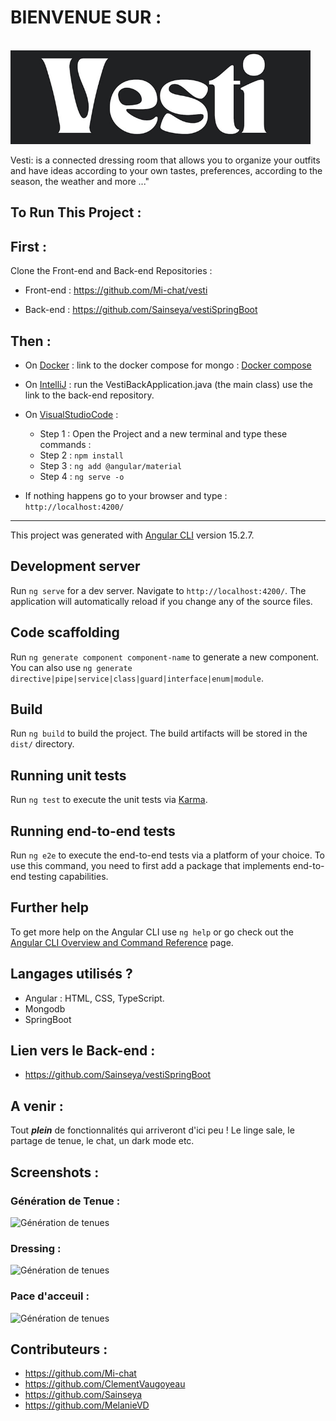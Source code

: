# BIENVENUE SUR :
&nbsp;&nbsp;&nbsp;&nbsp;&nbsp;&nbsp;&nbsp;&nbsp;&nbsp;&nbsp;&nbsp;&nbsp;&nbsp;&nbsp;&nbsp;&nbsp;&nbsp;&nbsp;&nbsp;&nbsp;&nbsp;&nbsp;&nbsp;&nbsp;&nbsp;&nbsp;&nbsp;&nbsp;&nbsp;&nbsp;&nbsp;&nbsp;&nbsp;&nbsp;&nbsp;&nbsp;&nbsp;&nbsp;&nbsp;<img src="https://github.com/Mi-chat/vesti/blob/dev/src/assets/img/logo/logoVestiWhiteLittle.png" width="480" height="150"/>

Vesti: is a connected dressing room that allows you to organize your outfits and have ideas according to your own tastes, preferences, according to the season, the weather and more ..."

## To Run This Project : 
## First : 
Clone the Front-end and Back-end Repositories : 

+ Front-end : 
https://github.com/Mi-chat/vesti

+ Back-end : 
https://github.com/Sainseya/vestiSpringBoot

## Then : 

+ On [Docker](https://www.docker.com/products/docker-desktop/) : 
  link to the docker compose for mongo : [Docker compose](https://hub.docker.com/_/mongo)
  
+ On [IntelliJ](https://www.jetbrains.com/idea/download/#section=windows) :
  run the VestiBackApplication.java (the main class) use the link to the back-end repository.

+ On [VisualStudioCode](https://code.visualstudio.com/download) :
  + Step 1 : Open the Project and a new terminal and type these commands : 
  + Step 2 : `npm install` 
  + Step 3 : `ng add @angular/material`
  + Step 4 : `ng serve -o`
	
+ If nothing happens go to your browser and type : `http://localhost:4200/`

-----------------------------------------------------------------------------------------------------------------------------------------------------------------------------------------

This project was generated with [Angular CLI](https://github.com/angular/angular-cli) version 15.2.7.

## Development server

Run `ng serve` for a dev server. Navigate to `http://localhost:4200/`. The application will automatically reload if you change any of the source files.

## Code scaffolding

Run `ng generate component component-name` to generate a new component. You can also use `ng generate directive|pipe|service|class|guard|interface|enum|module`.

## Build

Run `ng build` to build the project. The build artifacts will be stored in the `dist/` directory.

## Running unit tests

Run `ng test` to execute the unit tests via [Karma](https://karma-runner.github.io).

## Running end-to-end tests

Run `ng e2e` to execute the end-to-end tests via a platform of your choice. To use this command, you need to first add a package that implements end-to-end testing capabilities.

## Further help

To get more help on the Angular CLI use `ng help` or go check out the [Angular CLI Overview and Command Reference](https://angular.io/cli) page.





## Langages utilisés ?
+ Angular : HTML, CSS, TypeScript.
+ Mongodb
+ SpringBoot

## Lien vers le Back-end :
+ https://github.com/Sainseya/vestiSpringBoot

## A venir :
Tout _**plein**_ de fonctionnalités qui arriveront d'ici peu ! Le linge sale, le partage de tenue, le chat, un dark mode etc.

## Screenshots :

### Génération de Tenue : 
![Génération de tenues](https://github.com/Mi-chat/vesti/blob/dev/src/assets/img/logo/Capture%20d'ecrans/Capture%20d'%C3%A9cran%202023-06-13%20100404.png)

### Dressing : 
![Génération de tenues](https://github.com/Mi-chat/vesti/blob/dev/src/assets/img/logo/Capture%20d'ecrans/Capture%20d'%C3%A9cran%202023-06-13%20100404.png)

### Pace d'acceuil : 
![Génération de tenues](https://github.com/Mi-chat/vesti/blob/dev/src/assets/img/logo/Capture%20d'ecrans/Capture%20d'%C3%A9cran%202023-06-13%20100404.png)


## Contributeurs :
+ https://github.com/Mi-chat
+ https://github.com/ClementVaugoyeau
+ https://github.com/Sainseya
+ https://github.com/MelanieVD
